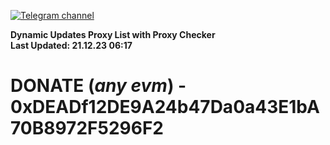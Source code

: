 [![Telegram channel](https://img.shields.io/endpoint?url=https://runkit.io/damiankrawczyk/telegram-badge/branches/master?url=https://t.me/n4z4v0d)](https://t.me/n4z4v0d) 

**Dynamic Updates Proxy List with Proxy Checker**  
**Last Updated: 21.12.23 06:17**

# DONATE (_any evm_) - 0xDEADf12DE9A24b47Da0a43E1bA70B8972F5296F2
